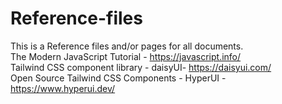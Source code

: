 # Reference-files
This is a Reference files and/or pages for all documents.<br>
The Modern JavaScript Tutorial - https://javascript.info/  <br>
Tailwind CSS component library - daisyUI- https://daisyui.com/ <br>
Open Source Tailwind CSS Components - HyperUI - https://www.hyperui.dev/ <br>

